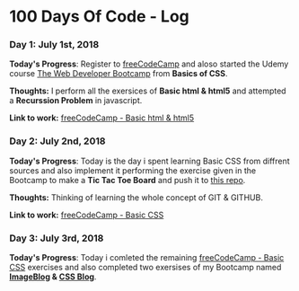 # 100 Days Of Code - Log

### Day 1: July 1st, 2018

**Today's Progress**: Register to [freeCodeCamp](https://www.freecodecamp.org/) and aloso started the Udemy course [The Web Developer Bootcamp](https://www.udemy.com/the-web-developer-bootcamp) from **Basics of CSS**.

**Thoughts:** I perform all the exersices of **Basic html & html5** and attempted a **Recurssion Problem** in javascript.

**Link to work:** [freeCodeCamp - Basic html & html5](https://learn.freecodecamp.org/responsive-web-design/basic-html-and-html5)

### Day 2: July 2nd, 2018

**Today's Progress**: Today is the day i spent learning Basic CSS from diffrent sources and also implement it performing the exercise given in the Bootcamp to make a **Tic Tac Toe Board** and push it to [this repo](https://github.com/Crazzi-Boii/the-web-developer-bootcamp).

**Thoughts:** Thinking of learning the whole concept of GIT & GITHUB.

**Link to work:** [freeCodeCamp - Basic CSS](https://learn.freecodecamp.org/responsive-web-design/basic-css)

### Day 3: July 3rd, 2018

**Today's Progress**: Today i comleted the remaining [freeCodeCamp - Basic CSS](https://learn.freecodecamp.org/responsive-web-design/basic-css) exercises and also completed two exersises of my Bootcamp named **[ImageBlog](https://github.com/Crazzi-Boii/the-web-developer-bootcamp/tree/master/Solutions/ImageBlog) & [CSS Blog](https://github.com/Crazzi-Boii/the-web-developer-bootcamp/tree/master/Solutions/CSS%20Blog)**.
